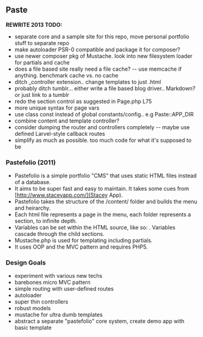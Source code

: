 ## Paste

**REWRITE 2013 TODO:**

- separate core and a sample site for this repo, move personal portfolio stuff to separate repo
- make autoloader PSR-0 compatible and package it for composer?
- use newer composer pkg of Mustache. look into new filesystem loader for partials and cache
- does a file based site really need a file cache? -- use memcache if anything. benchmark cache vs. no cache
- ditch _controller extension.. change templates to just .html
- probably ditch tumblr... either write a file based blog driver.. Markdown? or just link to a tumblr
- redo the section control as suggested in Page.php L75
- more unique syntax for page vars
- use class const instead of global constants/config.. e.g Paste::APP_DIR
- combine content and template controller?
- consider dumping the router and controllers completely -- maybe use defined Larvel-style callback routes
- simplify as much as possible. too much code for what it's supposed to be



### Pastefolio (2011)

- Pastefolio is a simple portfolio "CMS" that uses static HTML files instead of a database.
- It aims to be super fast and easy to maintain. It takes some cues from [http://www.staceyapp.com/](Stacey App).
- Pastefolio takes the structure of the /content/ folder and builds the menu and heirarchy. 
- Each html file represents a page in the menu, each folder represents a section, to infinite depth.
- Variables can be set within the HTML source, like so: <!-- template: master -->. Variables cascade through the child sections.
- Mustache.php is used for templating including partials.
- It uses OOP and the MVC pattern and requires PHP5.

### Design Goals

* experiment with various new techs
* barebones micro MVC pattern
* simple routing with user-defined routes
* autoloader
* super thin controllers
* robust models
* mustache for ultra dumb templates
* abstract a separate "pastefolio" core system, create demo app with basic template